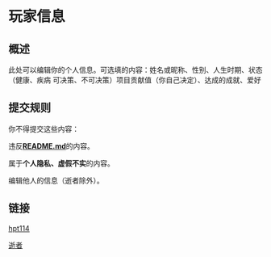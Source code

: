 # 玩家信息

## 概述

此处可以编辑你的个人信息。可选填的内容：姓名或昵称、性别、人生时期、状态（健康、疾病 可决策、不可决策）项目贡献值（你自己决定）、达成的成就、爱好

## 提交规则

你不得提交这些内容：

违反[**README.md**](../../README.md)的内容。

属于**个人隐私、虚假不实**的内容。

编辑他人的信息（逝者除外）。

## 链接

[hpt114](hpt114.csv)

[逝者](DEAD.csv)